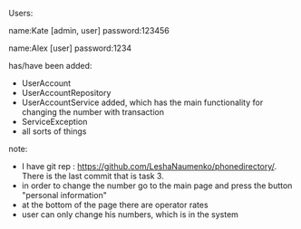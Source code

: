 Users:

name:Kate [admin, user]
password:123456

name:Alex [user] 
password:1234

has/have been added:
- UserAccount 
- UserAccountRepository
- UserAccountService added, which has the main functionality for changing the number with transaction
- ServiceException
- all sorts of things

note: 
- I have git rep : https://github.com/LeshaNaumenko/phonedirectory/. There is the last commit that is task 3.
- in order to change the number go to the main page and press the button "personal information"
- at the bottom of the page there are operator rates
- user can only change his numbers, which is in the system
